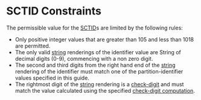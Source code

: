 # SCTID Constraints

The permissible value for the [SCTID](../appendices/appendix-b.-specification-reference-information/s/sctid-data-type.md)s are limited by the following rules:

* Only positive integer values that are greater than 105 and less than 1018 are permitted.
* The only valid [string](https://confluence.ihtsdotools.org/display/WIPRELFMT/String+\(data+type\)) renderings of the identifier value are String of decimal digits (0-9), commencing with a non zero digit.
* The second and third digits from the right hand end of the [string](https://confluence.ihtsdotools.org/display/WIPRELFMT/String+\(data+type\)) rendering of the identifier must match one of the partition-identifier values specified in this guide.
* The rightmost digit of the [string](https://confluence.ihtsdotools.org/display/WIPRELFMT/String+\(data+type\)) rendering is a [check-digit](https://confluence.ihtsdotools.org/display/DOCGLOSS/check-digit) and must match the value calculated using the specified [check-digit computation](https://confluence.ihtsdotools.org/display/DOCGLOSS/check-digit+computation).
